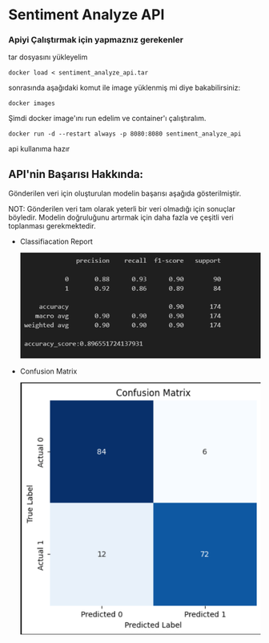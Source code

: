 # Sentiment Analyze API
 
### Apiyi Çalıştırmak için yapmaznız gerekenler 

tar dosyasını yükleyelim
    
    docker load < sentiment_analyze_api.tar

sonrasında aşağıdaki komut ile image yüklenmiş mi diye bakabilirsiniz:
    
    docker images

Şimdi docker image'ını run edelim ve container'ı çalıştıralım. 

    docker run -d --restart always -p 8080:8080 sentiment_analyze_api

api kullanıma hazır 


## API'nin Başarısı Hakkında:

Gönderilen veri için oluşturulan modelin başarısı aşağıda gösterilmiştir.

NOT: Gönderilen veri tam olarak yeterli bir veri olmadığı için sonuçlar böyledir. Modelin doğruluğunu artırmak için daha fazla ve çeşitli veri toplanması gerekmektedir.

- Classifiacation Report

    ![Alt text](image-1.png)

- Confusion Matrix

    ![Alt text](image-2.png)